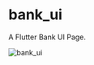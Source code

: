 # bank_ui

A Flutter Bank UI Page.

![bank_ui](https://user-images.githubusercontent.com/43071332/61110282-8a190c80-a4a4-11e9-9c58-bb56bb681bc6.jpg=250x250)
